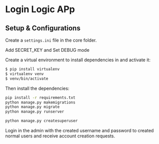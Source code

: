 # Login Logic APp

## Setup & Configurations

Create a `settings.ini` file in the core folder.


Add SECRET_KEY and Set DEBUG mode


Create a virtual environment to install dependencies in and activate it:

```sh
$ pip install virtualenv
$ virtualenv venv
$ venv/bin/activate
```

Then install the dependencies:

```sh
pip install -r requirements.txt
python manage.py makemigrations
python manage.py migrate
python manage.py runserver
```
```sh
python manage.py createsuperuser
```

Login in the admin with the created username and password to created normal users and receive account creation requests.